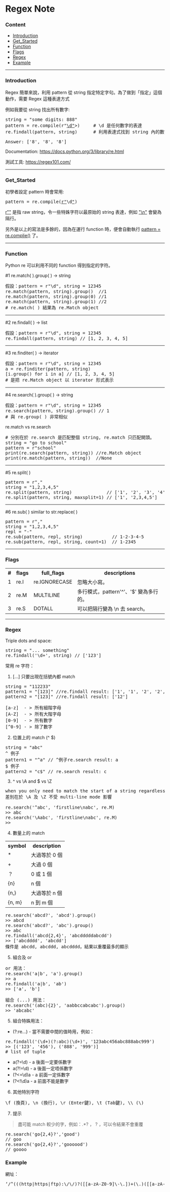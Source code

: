 # Regex Note  

### Content
- [Introduction](#Introduction)
- [Get_Started](#Get_Started)
- [Function](#Function)
- [Flags](#Flags)
- [Regex](#Regex)
- [Example](#Example)

***

### Introduction

Regex 簡單來說，利用 pattern 從 string 指定特定字句。為了做到「指定」這個動作，需要 Regex 這種表達方式

例如我要從 string 找出所有數字:

<pre>
string = "some digits: 888"
pattern = re.compile(r"<a href="learn-regex">\d"</a>>)     # \d 是任何數字的表達
re.findall(pattern, string)      # 利用表達式找到 string 內的數字
</pre>

<pre>
Answer: ['8', '8', '8']
</pre>
Documentation: https://docs.python.org/3/library/re.html

測試工具: https://regex101.com/

***

### Get_Started

初學者設定 pattern 時會常用:

<pre>
pattern = re.compile(<a href="learn-regex">r"</a>\d<a href="learn-regex">"</a>)
</pre>

<a href="learn-regex">r""</a> 是指 raw string，令一些特姝字符以最原始的 string 表達，例如 <a href="learn-regex">"\n"</a> 會變為隔行。

另外是以上的寫法是多餘的，因為在運行 function 時，便會自動執行 <a href="learn-regex">pattern = re.complie()</a> 了。

***

### Function

Python <a>re</a> 可以利用不同的 function 得到指定的字符。

#1 <a>re.match( ).group( )</a> -> string
<pre>
假設：pattern = r"\d", string = 12345
re.match(pattern, string).group()  //1
re.match(pattern, string).group(0) //1
re.match(pattern, string).group(1) //2
# re.match( ) 結果為 re.Match object
</pre>

***

#2 <a>re.findall( )</a> -> list
<pre>
假設：pattern = r"\d", string = 12345
re.findall(pattern, string) // [1, 2, 3, 4, 5]
</pre>

***

#3 <a>re.finditer( )</a> -> iterator 

<pre>
假設：pattern = r"\d", string = 12345
a = re.finditer(pattern, string)
[i.group() for i in a] // [1, 2, 3, 4, 5]
# 是把 re.Match object 以 iterator 形式表示
</pre>

***

#4 <a>re.search( ).group( )</a> -> string  

<pre>
假設：pattern = r"\d", string = 12345
re.search(pattern, string).group() // 1
# 與 re.group( ) 非常相似
</pre>

<a>re.match</a> vs <a>re.search</a>
<pre>
# 分別在於 re.search 是匹配整個 string, re.match 只匹配開頭。
string = "go to school"
pattern = r"school"
print(re.search(pattern, string)) //re.Match object
print(re.match(pattern, string))  //None
</pre>

***

#5 <a>re.split( )</a>
<pre>
pattern = r","
string = "1,2,3,4,5"
re.split(pattern, string)             // ['1', '2', '3', '4', '5']
re.split(pattern, string, maxsplit=1) // ['1', '2,3,4,5']
</pre>

***

#6 <a>re.sub( )</a> similar to <a>str.replace( )</a>
<pre>
pattern = r","
string = "1,2,3,4,5"
repl = "-"
re.sub(pattern, repl, string)           // 1-2-3-4-5
re.sub(pattern, repl, string, count=1)  // 1-2345
</pre>

***

### Flags

<table>
<tr>
<th>#</th>
<th>flags</th>
<th>full_flags</th>
<th>descriptions</th>
</tr>
<tr>
<td>1</td>
<td>re.I</td>
<td>re.IGNORECASE</td>
<td> 忽略大小寫。 </td>
</tr>
<tr>
<td>2</td>
<td>re.M</td>
<td>MULTILINE</td>
<td> 多行模式，pattern'^'、'$' 變為多行的。 </td>
</tr>
<tr>
<td>3</td>
<td>re.S</td>
<td>DOTALL</td>
<td> 可以把隔行變為 \n 去 search。 </td>
</tr>
</table>

***

### Regex

Triple dots and space:
<pre>
string = "... something"
re.findall('\d+', string) // ['123']
</pre>

常用 re 字符：

1. [...] 只要出現在括號內都 match
<pre>
string = "112233"
pattern1 = "[123]" //re.findall result: ['1', '1', '2', '2', '3', '3']
pattern2 = "[123]" //re.findall result: ['12']

[a-z]  - > 所有細階字母
[A-Z]  - > 所有大階字母
[0-9]  - > 所有數字
[^0-9] - > 除了數字
</pre>

2. 位置上的 match (^ $)
<pre>
string = "abc"
^ 例子
pattern1 = "^a" // ^例子re.search result: a
$ 例子
pattern2 = "c$" // re.search result: c
</pre>

3. ^ vs \A and $ vs \Z
<pre>
when you only need to match the start of a string regardless of any modifiers, use \A.
差別在於 \A 及 \Z 不受 multi-line mode 影響

re.search('^abc', 'firstline\nabc', re.M)  
>> abc
re.search('\Aabc', 'firstline\nabc', re.M) 
>> 
</pre>

4. 數量上的 match
<table>
<tr>
<th> symbol </th>
<th> description </th>
</tr>
<tr>
<td> * </td>
<td> 大過等於 0 個 </td>
</tr>
<tr>
<td> + </td>
<td> 大過 0 個 </td>
</tr>
<tr>
<td> ？ </td>
<td> 0 或 1 個 </td>
</tr>
<tr>
<td> {n} </td>
<td> n 個 </td>
</tr>
<tr>
<td> {n,} </td>
<td> 大過等於 n 個 </td>
</tr>
<tr>
<td> {n, m} </td>
<td> n 到 m 個 </td>
</tr>
</table>
<pre>
re.search('abcd?', 'abcd').group() 
>> abcd
re.search('abcd?', 'abc').group() 
>> abc
re.findall('abcd{2,4}', 'abcdddddabcdd')
>> ['abcdddd', 'abcdd']
條件是 abcdd, abcddd, abcdddd，結果以重覆最多的顯示
</pre>

5. 組合及 or
<pre>
or 用法：
re.search('a|b', 'a').group()
>> a
re.findall('a|b', 'ab')
>> ['a', 'b']

組合 (...) 用法：
re.search('(abc){2}', 'aabbccabcabc').group()
>> 'abcabc'
</pre>

5. 組合特姝用法：
- (?:re...) - 當不需要中間的值時用，例如：
<pre>
re.findall('(\d+)(?:abc)(\d+)', '123abc456abc888abc999')
>> [('123', '456'), ('888', '999')]
# list of tuple
</pre>
- a(?=\d) - a 後面一定要係數字
- a(?!=\d) - a 後面一定唔係數字
- (?<=\d)a - a 前面一定係數字
- (?<!\d)a - a 前面不能是數字

6. 其他特別字符
<pre>
\f (換頁), \n (換行), \r (Enter鍵), \t (Tab鍵), \\ (\)
</pre>

7. 提示
> 盡可能 match 較少的字，例如：.*? ， ? ，可以令結果不會重覆
<pre>
re.search('go{2,4}?','good')
// goo
re.search('go{2,4}?','goooood')
// goooo
</pre>

### Example
網址：
<pre>
‘/^(((http|https|ftp):\/\/)?([[a-zA-Z0-9]\-\.])+(\.)([[a-zA-Z0-9]]){2,4}([[a-zA-Z0-9]\/+=%&_\.~?\-]*))*$/’
</pre>

